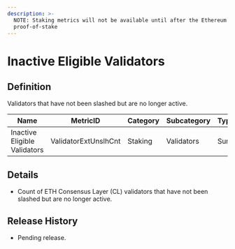 ```yaml
---
description: >-
  NOTE: Staking metrics will not be available until after the Ethereum Merge to
  proof-of-stake
---
```


# Inactive Eligible Validators

## Definition

Validators that have not been slashed but are no longer active.

| Name                         | MetricID             | Category | Subcategory | Type | Unit       | Interval |
| ---------------------------- | -------------------- | -------- | ----------- | ---- | ---------- | -------- |
| Inactive Eligible Validators | ValidatorExtUnslhCnt | Staking  | Validators  | Sum  | Validators | 1 day    |

## Details

* Count of ETH Consensus Layer (CL) validators that have not been slashed but are no longer active.

## Release History

* Pending release.
